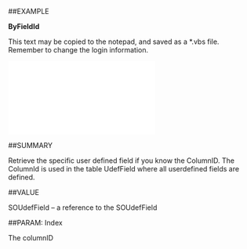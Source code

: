 
##EXAMPLE

**ByFieldId**

This text may be copied to the notepad, and saved as a *.vbs file. Remember to change the login information.

![](..\..\Examples\vbs\SOUdefFields.ByFieldId.vbs.txt)


##SUMMARY

Retrieve the specific user defined field if you know the ColumnID. The ColumnId is used in the table UdefField where all userdefined fields are defined.


##VALUE

SOUdefField – a reference to the SOUdefField


##PARAM: Index

The columnID

